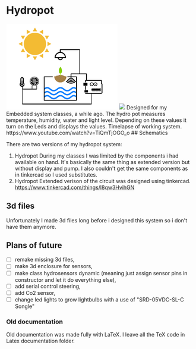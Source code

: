 # Hydropot 
<img src="images/doniczka_dzien.png" width="300">
<img src="images/doniczka_noc" width="300">
Designed for my Embedded system classes, a while ago. The hydro pot measures temperature, humidity, water and light level. Depending on these values it turn on the Leds and displays the values. Timelapse of working system.
https://www.youtube.com/watch?v=TiQmTjOGO_o
## Schematics

There are two versions of my hydropot system:

 1. Hydropot
During my classes I was limited by the components i had available on hand. It's basically the same thing as extended version but without display and pump. I also couldn't get the same components as in tinkercad  so I used substitutes.
 2. Hydropot Extended verison of the circuit was designed using tinkercad. 
https://www.tinkercad.com/things/l8qw3HvihGN

## 3d files
Unfortunately I made 3d files long before i designed this system so i don't have them anymore. 

## Plans of future

 - [ ] remake missing 3d files,
 - [ ]  make 3d enclosure for sensors,
 - [ ]  make class hydrosensors dynamic (meaning just assign sensor pins in constructor and let it do everything else),
 - [ ] add serial control steering,
 - [ ] add Co2 sensor,
 - [ ]  change led lights to grow lightbulbs with a use of "SRD-05VDC-SL-C Songle"

### Old documentation
Old documentation was made fully with LaTeX. I leave all the TeX code in Latex  documentation folder.
